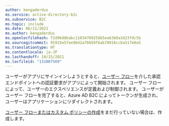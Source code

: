 ```yaml
---
author: kengaderdus
ms.service: active-directory-b2c
ms.subservice: B2C
ms.topic: include
ms.date: 06/11/2021
ms.author: kengaderdus
ms.openlocfilehash: f2d96d8babc11034769258b5ea63b8a3d23fdc5b
ms.sourcegitcommit: 91915e57ee9b42a76659f6ab78916ccba517e0a5
ms.translationtype: HT
ms.contentlocale: ja-JP
ms.lasthandoff: 10/15/2021
ms.locfileid: "131007569"
---
```

ユーザーがアプリにサインインしようとすると、[ユーザー フロー](../articles/active-directory-b2c/user-flow-overview.md)を介した承認エンドポイントへの認証要求がアプリによって開始されます。 ユーザー フローによって、ユーザーのエクスペリエンスが定義および制御されます。 ユーザーがユーザー フローを完了すると、Azure AD B2C によってトークンが生成され、ユーザーはアプリケーションにリダイレクトされます。

[ユーザー フローまたはカスタム ポリシーの作成](../articles/active-directory-b2c/add-sign-up-and-sign-in-policy.md)をまだ行っていない場合は、作成します。

